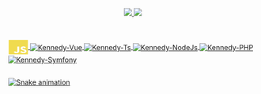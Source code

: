<link rel="stylesheet" href="https://cdn.jsdelivr.net/gh/devicons/devicon@v2.15.1/devicon.min.css">
          

<div align="center">
  <a href="https://github.com/Kmistrineiro">
  <img height="180em" src="https://github-readme-stats.vercel.app/api?username=Kmistrineiro&show_icons=true&theme=tokyonight&include_all_commits=true&count_private=true"/>
  <img height="180em" src="https://github-readme-stats.vercel.app/api/top-langs/?username=Kmistrineiro&layout=compact&langs_count=7&theme=tokyonight"/>
</div>
  
  ##
  
 <div style="display: inline_block"><br>
  <img align="center" alt="Kennedy-Js" height="30" width="40" src="https://raw.githubusercontent.com/devicons/devicon/master/icons/javascript/javascript-plain.svg">    
  <img align="center" alt="Kennedy-Vue" height="30" width="40"
src="https://cdn.jsdelivr.net/gh/devicons/devicon/icons/vuejs/vuejs-original.svg" />
  <img align="center" alt="Kennedy-Ts" height="30" width="40"
src="https://cdn.jsdelivr.net/gh/devicons/devicon/icons/typescript/typescript-original.svg" />   
  <img align="center" alt="Kennedy-NodeJs" height="30" width="40"
src="https://cdn.jsdelivr.net/gh/devicons/devicon/icons/nodejs/nodejs-original-wordmark.svg" />       
  <img align="center" alt="Kennedy-PHP" height="30" width="40"
src="https://cdn.jsdelivr.net/gh/devicons/devicon/icons/php/php-original.svg" />
  <img align="center" alt="Kennedy-Symfony" height="30" width="40"
src="https://cdn.jsdelivr.net/gh/devicons/devicon/icons/symfony/symfony-original.svg" />
</div>   
  
  ##

![Snake animation](https://github.com/Kmistrineiro/Kmistrineiro/blob/output/github-contribution-grid-snake.svg)
